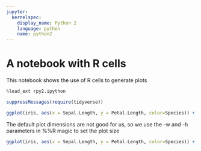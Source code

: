 ```yaml
---
jupyter:
  kernelspec:
    display_name: Python 2
    language: python
    name: python2
---
```


# A notebook with R cells

This notebook shows the use of R cells to generate plots

```python
%load_ext rpy2.ipython
```

```R
suppressMessages(require(tidyverse))
```

```R
ggplot(iris, aes(x = Sepal.Length, y = Petal.Length, color=Species)) + geom_point()
```

The default plot dimensions are not good for us, so we use the -w and -h parameters in %%R magic to set the plot size

```R magic_args="-w 400 -h 240"
ggplot(iris, aes(x = Sepal.Length, y = Petal.Length, color=Species)) + geom_point()
```
